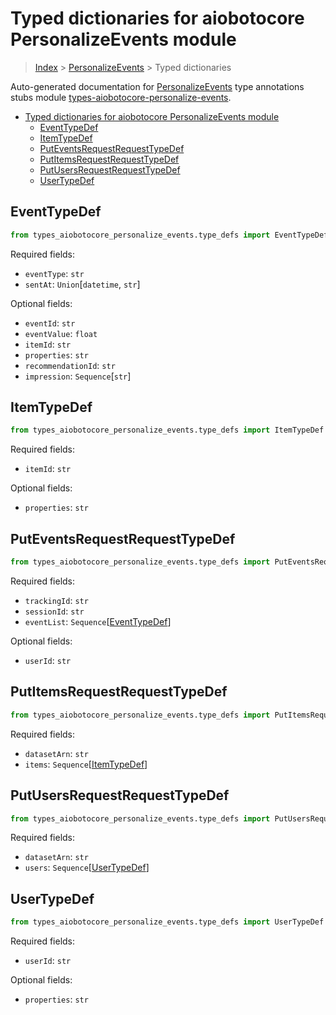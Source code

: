 <a id="typed-dictionaries-for-aiobotocore-personalizeevents-module"></a>

# Typed dictionaries for aiobotocore PersonalizeEvents module

> [Index](..) > [PersonalizeEvents](.) > Typed dictionaries

Auto-generated documentation for
[PersonalizeEvents](https://boto3.amazonaws.com/v1/documentation/api/latest/reference/services/personalize-events.html#PersonalizeEvents)
type annotations stubs module
[types-aiobotocore-personalize-events](https://pypi.org/project/types-aiobotocore-personalize-events/).

- [Typed dictionaries for aiobotocore PersonalizeEvents module](#typed-dictionaries-for-aiobotocore-personalizeevents-module)
  - [EventTypeDef](#eventtypedef)
  - [ItemTypeDef](#itemtypedef)
  - [PutEventsRequestRequestTypeDef](#puteventsrequestrequesttypedef)
  - [PutItemsRequestRequestTypeDef](#putitemsrequestrequesttypedef)
  - [PutUsersRequestRequestTypeDef](#putusersrequestrequesttypedef)
  - [UserTypeDef](#usertypedef)

<a id="eventtypedef"></a>

## EventTypeDef

```python
from types_aiobotocore_personalize_events.type_defs import EventTypeDef
```

Required fields:

- `eventType`: `str`
- `sentAt`: `Union`\[`datetime`, `str`\]

Optional fields:

- `eventId`: `str`
- `eventValue`: `float`
- `itemId`: `str`
- `properties`: `str`
- `recommendationId`: `str`
- `impression`: `Sequence`\[`str`\]

<a id="itemtypedef"></a>

## ItemTypeDef

```python
from types_aiobotocore_personalize_events.type_defs import ItemTypeDef
```

Required fields:

- `itemId`: `str`

Optional fields:

- `properties`: `str`

<a id="puteventsrequestrequesttypedef"></a>

## PutEventsRequestRequestTypeDef

```python
from types_aiobotocore_personalize_events.type_defs import PutEventsRequestRequestTypeDef
```

Required fields:

- `trackingId`: `str`
- `sessionId`: `str`
- `eventList`: `Sequence`\[[EventTypeDef](./type_defs.md#eventtypedef)\]

Optional fields:

- `userId`: `str`

<a id="putitemsrequestrequesttypedef"></a>

## PutItemsRequestRequestTypeDef

```python
from types_aiobotocore_personalize_events.type_defs import PutItemsRequestRequestTypeDef
```

Required fields:

- `datasetArn`: `str`
- `items`: `Sequence`\[[ItemTypeDef](./type_defs.md#itemtypedef)\]

<a id="putusersrequestrequesttypedef"></a>

## PutUsersRequestRequestTypeDef

```python
from types_aiobotocore_personalize_events.type_defs import PutUsersRequestRequestTypeDef
```

Required fields:

- `datasetArn`: `str`
- `users`: `Sequence`\[[UserTypeDef](./type_defs.md#usertypedef)\]

<a id="usertypedef"></a>

## UserTypeDef

```python
from types_aiobotocore_personalize_events.type_defs import UserTypeDef
```

Required fields:

- `userId`: `str`

Optional fields:

- `properties`: `str`
